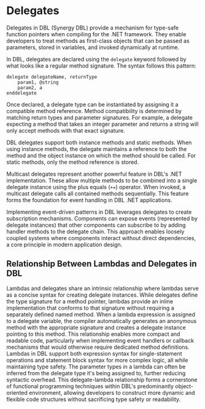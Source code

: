 # Delegates
Delegates in DBL (Synergy DBL) provide a mechanism for type-safe function pointers when compiling for the .NET framework. They enable developers to treat methods as first-class objects that can be passed as parameters, stored in variables, and invoked dynamically at runtime.

In DBL, delegates are declared using the `delegate` keyword followed by what looks like a regular method signature. The syntax follows this pattern:

```
delegate delegateName, returnType
    param1, @string
    param2, a
enddelegate
```

Once declared, a delegate type can be instantiated by assigning it a compatible method reference. Method compatibility is determined by matching return types and parameter signatures. For example, a delegate expecting a method that takes an integer parameter and returns a string will only accept methods with that exact signature.

DBL delegates support both instance methods and static methods. When using instance methods, the delegate maintains a reference to both the method and the object instance on which the method should be called. For static methods, only the method reference is stored.

Multicast delegates represent another powerful feature in DBL's .NET implementation. These allow multiple methods to be combined into a single delegate instance using the plus equals (`+=`) operator. When invoked, a multicast delegate calls all contained methods sequentially. This feature forms the foundation for event handling in DBL .NET applications.

Implementing event-driven patterns in DBL leverages delegates to create subscription mechanisms. Components can expose events (represented by delegate instances) that other components can subscribe to by adding handler methods to the delegate chain. This approach enables loosely coupled systems where components interact without direct dependencies, a core principle in modern application design.

## Relationship Between Lambdas and Delegates in DBL

Lambdas and delegates share an intrinsic relationship where lambdas serve as a concise syntax for creating delegate instances. While delegates define the type signature for a method pointer, lambdas provide an inline implementation that conforms to that signature without requiring a separately defined named method. When a lambda expression is assigned to a delegate variable, the compiler automatically generates an anonymous method with the appropriate signature and creates a delegate instance pointing to this method. This relationship enables more compact and readable code, particularly when implementing event handlers or callback mechanisms that would otherwise require dedicated method definitions. Lambdas in DBL support both expression syntax for single-statement operations and statement block syntax for more complex logic, all while maintaining type safety. The parameter types in a lambda can often be inferred from the delegate type it's being assigned to, further reducing syntactic overhead. This delegate-lambda relationship forms a cornerstone of functional programming techniques within DBL's predominantly object-oriented environment, allowing developers to construct more dynamic and flexible code structures without sacrificing type safety or readability.